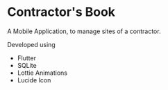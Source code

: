 # Contractor's Book

A Mobile Application, to manage sites of a contractor.

Developed using
- Flutter
- SQLite
- Lottie Animations
- Lucide Icon
